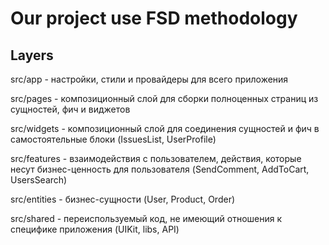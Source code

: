 # Our project use FSD methodology

## Layers
src/app - настройки, стили и провайдеры для всего приложения

src/pages - композиционный слой для сборки полноценных страниц из сущностей, фич и виджетов

src/widgets - композиционный слой для соединения сущностей и фич в самостоятельные блоки (IssuesList, UserProfile)

src/features - взаимодействия с пользователем, действия, которые несут бизнес-ценность для пользователя (SendComment, AddToCart, UsersSearch)

src/entities - бизнес-сущности (User, Product, Order)

src/shared - переиспользуемый код, не имеющий отношения к специфике приложения (UIKit, libs, API)

